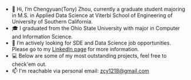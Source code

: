 - 👋 Hi, I’m Chengyuan(Tony) Zhou, currently a graduate student majoring in M.S. in Applied Data Science at Viterbi School of Engineering of University of Southern California. 
- 🎓 I graduated from the Ohio State University with major in Computer and Information Science.
- 👀 I’m actively looking for SDE and Data Science job opportunities. Please go to my [LinkedIn page](https://www.linkedin.com/in/chengyuan-tony-zhou-3559b4136/) for more information.
- 💻 Below are some of my most outstanding projects, feel free to check'em out.
- 📫 I'm reachable via personal email: zcy1218@gmail.com

<!---
artisan1218/artisan1218 is a ✨ special ✨ repository because its `README.md` (this file) appears on your GitHub profile.
You can click the Preview link to take a look at your changes.
--->
